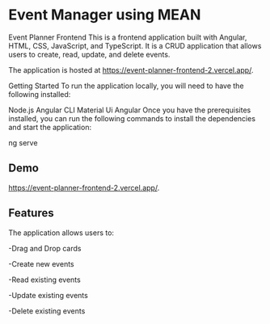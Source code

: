 # Event Manager using MEAN 

Event Planner Frontend
This is a frontend application built with Angular, HTML, CSS, JavaScript, and TypeScript. It is a CRUD application that allows users to create, read, update, and delete events.

The application is hosted at https://event-planner-frontend-2.vercel.app/.

Getting Started
To run the application locally, you will need to have the following installed:

Node.js
Angular CLI
Material Ui Angular
Once you have the prerequisites installed, you can run the following commands to install the dependencies and start the application:


ng serve



## Demo


https://event-planner-frontend-2.vercel.app/.

## Features

The application allows users to:

-Drag and Drop cards

-Create new events

-Read existing events

-Update existing events

-Delete existing events
